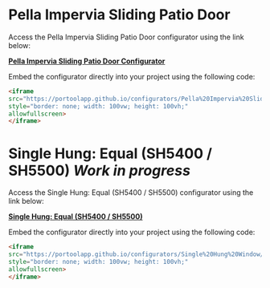 # Pella Impervia Sliding Patio Door

Access the Pella Impervia Sliding Patio Door configurator using the link below:

**[Pella Impervia Sliding Patio Door Configurator](https://portoolapp.github.io/configurators/Pella%20Impervia%20Sliding%20Patio%20Door/final.html)**

Embed the configurator directly into your project using the following code:

```html
<iframe
src="https://portoolapp.github.io/configurators/Pella%20Impervia%20Sliding%20Patio%20Door/final.html"
style="border: none; width: 100vw; height: 100vh;"
allowfullscreen>
</iframe>
```

# Single Hung: Equal (SH5400 / SH5500)   *Work in progress*

Access the Single Hung: Equal (SH5400 / SH5500) configurator using the link below:

**[Single Hung: Equal (SH5400 / SH5500)](https://portoolapp.github.io/configurators/Single%20Hung%20Window/final.html)**

Embed the configurator directly into your project using the following code:

```html
<iframe
src="https://portoolapp.github.io/configurators/Single%20Hung%20Window/final.html"
style="border: none; width: 100vw; height: 100vh;"
allowfullscreen>
</iframe>
```
